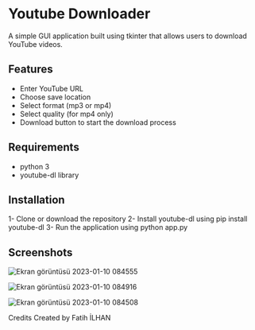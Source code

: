 # Youtube Downloader

A simple GUI application built using tkinter that allows users to download YouTube videos.

## Features
- Enter YouTube URL
- Choose save location
- Select format (mp3 or mp4)
- Select quality (for mp4 only)
- Download button to start the download process

## Requirements
- python 3
- youtube-dl library

## Installation
1- Clone or download the repository
2- Install youtube-dl using pip install youtube-dl
3- Run the application using python app.py


## Screenshots
![Ekran görüntüsü 2023-01-10 084555](https://user-images.githubusercontent.com/63750425/211474039-114a1986-74e5-4d78-a76b-9bd71638cff7.png)

![Ekran görüntüsü 2023-01-10 084916](https://user-images.githubusercontent.com/63750425/211474048-21cd0fae-2011-42e1-9ad3-2ad76da47d35.png)

![Ekran görüntüsü 2023-01-10 084508](https://user-images.githubusercontent.com/63750425/211474056-3de80602-d224-4385-84eb-bb4eb07fa252.png)



Credits
Created by Fatih İLHAN
